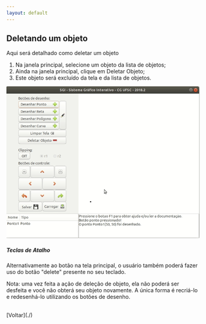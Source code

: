 ```yaml
---
layout: default
---
```


## Deletando um objeto

Aqui será detalhado como deletar um objeto

1. Na janela principal, selecione um objeto da lista de objetos;
2. Ainda na janela principal, clique em Deletar Objeto;
3. Este objeto será excluído da tela e da lista de objetos.

![Deletar Objeto](../img/deletar-objeto.gif)

##### Teclas de Atalho
Alternativamente ao botão na tela principal, o usuário também poderá fazer uso do botão "delete" presente no seu teclado.

Nota: uma vez feita a ação de deleção de objeto, ela não poderá ser desfeita e você não obterá seu objeto novamente. A única forma é recriá-lo e redesenhá-lo utilizando os botões de desenho.




<br>
[Voltar](./)
